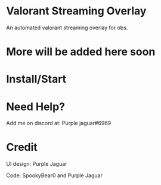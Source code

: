 # Valorant Streaming Overlay
An automated valorant streaming overlay for obs.

# More will be added here soon

# Install/Start

# Need Help?

Add me on discord at: Purple jaguar#6969

# Credit
UI design: Purple Jaguar

Code: SpookyBear0 and Purple Jaguar

